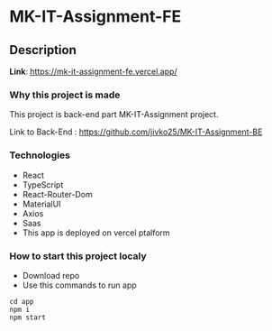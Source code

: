 # MK-IT-Assignment-FE

## Description

**Link**: https://mk-it-assignment-fe.vercel.app/

### Why this project is made

This project is back-end part MK-IT-Assignment project.

Link to Back-End : https://github.com/jivko25/MK-IT-Assignment-BE

### Technologies 

* React
* TypeScript
* React-Router-Dom
* MaterialUI
* Axios
* Saas
* This app is deployed on vercel ptalform

### How to start this project localy

* Download repo
* Use this commands to run app

```
cd app
npm i
npm start
```


